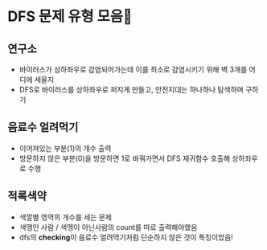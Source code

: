 # DFS 문제 유형 모음📝

## 연구소
- 바이러스가 상하좌우로 감염되어가는데 이를 최소로 감염시키기 위해 벽 3개를 어디에 세울지 
- DFS로 바이러스를 상하좌우로 퍼지게 만들고, 안전지대는 하나하나 탐색하며 구하기 


## 음료수 얼려먹기
- 이어져있는 부분(1)의 개수 출력
- 방문하지 않은 부분(0)을 방문하면 1로 바꿔가면서 DFS 재귀함수 호출해 상하좌우로 수행

## 적록색약 
- 색깔별 영역의 개수를 세는 문제 
- 색맹인 사람 / 색맹이 아닌사람의 count를 따로 출력해야했음
- dfs의 **checking**이 음료수 얼려먹기처럼 단순하지 않은 것이 특징이었음!
